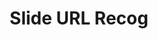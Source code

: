 ---
title: "Slide URL Recog"
description: "Grab URLs easily from slide presentations."
type: "project"
github: "https://github.com/kdelalic/slide-url-recog"
tech: 
  - Preact
  - NodeJS
  - Azure
tags:
  - chrome extension
  - presention
  - slide
  - OCR
  - personal project
---